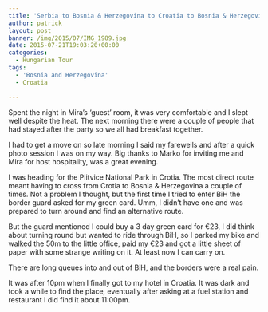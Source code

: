 ```yaml
---
title: 'Serbia to Bosnia & Herzegovina to Croatia to Bosnia & Herzegovina to Crotia'
author: patrick
layout: post
banner: /img/2015/07/IMG_1989.jpg
date: 2015-07-21T19:03:20+00:00
categories:
  - Hungarian Tour
tags:
  - 'Bosnia and Herzegovina'
  - Croatia

---
```

Spent the night in Mira’s ‘guest’ room, it was very comfortable and I slept well despite the heat. The next morning there were a couple of people that had stayed after the party so we all had breakfast together.

I had to get a move on so late morning I said my farewells and after a quick photo session I was on my way. Big thanks to Marko for inviting me and Mira for host hospitality, was a great evening.

I was heading for the Plitvice National Park in Crotia. The most direct route meant having to cross from Crotia to Bosnia & Herzegovina a couple of times. Not a problem I thought, but the first time I tried to enter BiH the border guard asked for my green card. Umm, I didn’t have one and was prepared to turn around and find an alternative route.

But the guard mentioned I could buy a 3 day green card for €23, I did think about turning round but wanted to ride through BiH, so I parked my bike and walked the 50m to the little office, paid my €23 and got a little sheet of paper with some strange writing on it. At least now I can carry on.

There are long queues into and out of BiH, and the borders were a real pain.

It was after 10pm when I finally got to my hotel in Croatia. It was dark and took a while to find the place, eventually after asking at a fuel station and restaurant I did find it about 11:00pm.